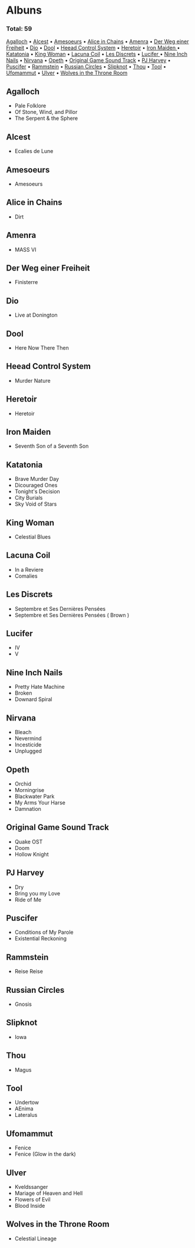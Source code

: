 
# Albuns 

### Total: 59

[Agalloch](#Agalloch) •
[Alcest](#Alcest) •
[Amesoeurs](#Amesoeurs) •
[Alice in Chains](#Alice-in-Chains) •
[Amenra](#Amenra) •
[Der Weg einer Freiheit](#Der-Weg-einer-Freiheit) •
[Dio](#Dio) •
[Dool](#Dool) •
[Heead Control System](#Heead-Control-System) •
[Heretoir](#Heretoir) •
[Iron Maiden ](#Iron-Maiden) •
[Katatonia](#Katatonia) •
[King Woman](#King-Woman) •
[Lacuna Coil](#Lacuna-Coil) •
[Les Discrets](#Les-Discrets) •
[Lucifer ](#Lucifer) •
[Nine Inch Nails](#Nine-Inch-Nails) •
[Nirvana](#Nirvana) •
[Opeth](#Opeth) •
[Original Game Sound Track](#Original-Game-Sound-Track) •
[PJ Harvey](#PJ-Harvey) •
[Puscifer](#Puscifer) •
[Rammstein](#Rammstein) •
[Russian Circles](#Russian-Circles) •
[Slipknot](#Slipknot) •
[Thou](#Thou) •
[Tool](#Tool) •
[Ufomammut](#Ufomammut) •
[Ulver](#Ulver) •
[Wolves in the Throne Room](#Wolves-in-the-Throne-Room)

## Agalloch

* Pale Folklore
* Of Stone, Wind, and Pillor
* The Serpent & the Sphere

## Alcest

* Ecalies de Lune

## Amesoeurs

* Amesoeurs

## Alice in Chains

* Dirt

## Amenra

* MASS VI 

## Der Weg einer Freiheit

* Finisterre

## Dio

* Live at Donington 
  
## Dool

* Here Now There Then

## Heead Control System

* Murder Nature

## Heretoir

* Heretoir

## Iron Maiden 

* Seventh Son of a Seventh Son

## Katatonia

* Brave Murder Day
* Dicouraged Ones
* Tonight's Decision
* City Burials
* Sky Void of Stars

## King Woman

* Celestial Blues 

## Lacuna Coil

* In a Reviere
* Comalies

## Les Discrets

* Septembre et Ses Dernières Pensées 
* Septembre et Ses Dernières Pensées ( Brown )

## Lucifer 

* IV
* V

## Nine Inch Nails

* Pretty Hate Machine
* Broken
* Downard Spiral 

## Nirvana

* Bleach
* Nevermind
* Incesticide
* Unplugged

## Opeth

* Orchid
* Morningrise
* Blackwater Park
* My Arms Your Harse
* Damnation

## Original Game Sound Track

* Quake OST
* Doom
* Hollow Knight

## PJ Harvey

* Dry
* Bring you my Love
* Ride of Me

## Puscifer

* Conditions of My Parole
* Existential Reckoning

## Rammstein

* Reise Reise

## Russian Circles

* Gnosis

## Slipknot

* Iowa

## Thou

* Magus

## Tool

* Undertow
* AEnima
* Lateralus

## Ufomammut

* Fenice
* Fenice (Glow in the dark)

## Ulver

* Kveldssanger
* Mariage of Heaven and Hell 
* Flowers of Evil
* Blood Inside

## Wolves in the Throne Room

* Celestial Lineage
